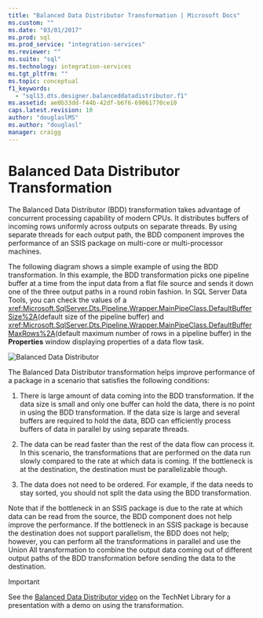 ```yaml
---
title: "Balanced Data Distributor Transformation | Microsoft Docs"
ms.custom: ""
ms.date: "03/01/2017"
ms.prod: sql
ms.prod_service: "integration-services"
ms.reviewer: ""
ms.suite: "sql"
ms.technology: integration-services
ms.tgt_pltfrm: ""
ms.topic: conceptual
f1_keywords: 
  - "sql13.dts.designer.balanceddatadistributor.f1"
ms.assetid: ae0b33dd-f44b-42df-b6f6-69861770ce10
caps.latest.revision: 10
author: "douglaslMS"
ms.author: "douglasl"
manager: craigg
---
```

# Balanced Data Distributor Transformation
  The Balanced Data Distributor (BDD) transformation takes advantage of concurrent processing capability of modern CPUs. It distributes buffers of incoming rows uniformly across outputs on separate threads. By using separate threads for each output path, the BDD component improves the performance of an SSIS package on multi-core or multi-processor machines.  
  
 The following diagram shows a simple example of using the BDD transformation. In this example, the BDD transformation picks one pipeline buffer at a time from the input data from a flat file source and sends it down one of the three output paths in a round robin fashion. In SQL Server Data Tools, you can check the values of a <xref:Microsoft.SqlServer.Dts.Pipeline.Wrapper.MainPipeClass.DefaultBufferSize%2A>(default size of the pipeline buffer) and <xref:Microsoft.SqlServer.Dts.Pipeline.Wrapper.MainPipeClass.DefaultBufferMaxRows%2A>(default maximum number of rows in a pipeline buffer) in the **Properties** window displaying properties of a data flow task.  
  
 ![Balanced Data Distributor](../../../integration-services/data-flow/transformations/media/balanceddatadistributor.JPG "Balanced Data Distributor")  
  
 The Balanced Data Distributor transformation helps improve performance of a package in a scenario that satisfies the following conditions:  
  
1.  There is large amount of data coming into the BDD transformation. If the data size is small and only one buffer can hold the data, there is no point in using the BDD transformation. If the data size is large and several buffers are required to hold the data, BDD can efficiently process buffers of data in parallel by using separate threads.  
  
2.  The data can be read faster than the rest of the data flow can process it. In this scenario, the transformations that are performed on the data run slowly compared to the rate at which data is coming. If the bottleneck is at the destination, the destination must be parallelizable though.  
  
3.  The data does not need to be ordered. For example, if the data needs to stay sorted, you should not split the data using the BDD transformation.  
  
 Note that if the bottleneck in an SSIS package is due to the rate at which data can be read from the source, the BDD component does not help improve the performance. If the bottleneck in an SSIS package is because the destination does not support parallelism, the BDD does not help; however, you can perform all the transformations in parallel and use the Union All transformation to combine the output data coming out of different output paths of the BDD transformation before sending the data to the destination.  
  
> [!IMPORTANT]  
>  See the [Balanced Data Distributor video](http://go.microsoft.com/fwlink/?LinkID=226278) on the TechNet Library for a presentation with a demo on using the transformation.  
  
  
